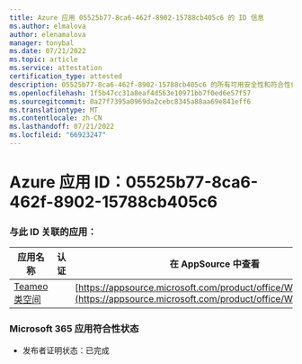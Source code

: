 ```yaml
---
title: Azure 应用 05525b77-8ca6-462f-8902-15788cb405c6 的 ID 信息
ms.author: elmalova
author: elenamalova
manager: tonybal
ms.date: 07/21/2022
ms.topic: article
ms.service: attestation
certification_type: attested
description: 05525b77-8ca6-462f-8902-15788cb405c6 的所有可用安全性和符合性信息信息。
ms.openlocfilehash: 1f5b47cc31a8eaf4d563e10971bb7f0ed6e57f57
ms.sourcegitcommit: 0a27f7395a0969da2cebc8345a88aa69e841eff6
ms.translationtype: MT
ms.contentlocale: zh-CN
ms.lasthandoff: 07/21/2022
ms.locfileid: "66923247"
---
```

# <a name="azure-app-id-05525b77-8ca6-462f-8902-15788cb405c6"></a>Azure 应用 ID：05525b77-8ca6-462f-8902-15788cb405c6


### <a name="apps-associated-with-this-id"></a>与此 ID 关联的应用：
| **应用名称** | **认证** | **在 AppSource 中查看** |
|--------------|---------------|-----------------------|
| [Teameo 类空间](../forward/WA200003630.md) |  | [https://appsource.microsoft.com/product/office/WA200003630](https://appsource.microsoft.com/product/office/WA200003630) |

### <a name="microsoft-365-app-compliance-status"></a>Microsoft 365 应用符合性状态
- 发布者证明状态：已完成
